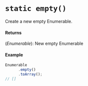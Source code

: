 # `static empty()`

Create a new empty Enumerable.

#### Returns

(*Enumerable*): New empty Enumerable

#### Example

```js
Enumerable
      .empty()
      .toArray();
// []
```
